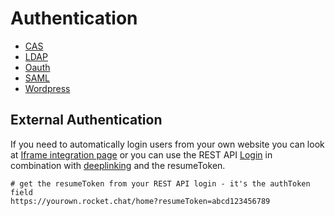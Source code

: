 # Authentication

* [CAS](https://docs.rocket.chat/administrator-guides/authentication/cas/)
* [LDAP](https://docs.rocket.chat/administrator-guides/authentication/ldap/)
* [Oauth](https://docs.rocket.chat/administrator-guides/authentication/oauth/)
* [SAML](https://docs.rocket.chat/administrator-guides/authentication/saml/)
* [Wordpress](https://docs.rocket.chat/administrator-guides/authentication/wordpress/)

## External Authentication

If you need to automatically login users from your own website you can look at [Iframe integration page](../../developer-guides/iframe-integration/) or you can use the REST API [Login](../../developer-guides/rest-api/authentication/login.md) in combination with [deeplinking](../../developer-guides/deeplink.md) and the resumeToken.

```text
# get the resumeToken from your REST API login - it's the authToken field
https://yourown.rocket.chat/home?resumeToken=abcd123456789
```

